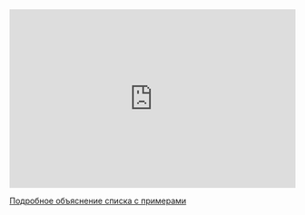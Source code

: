 <iframe width="100%" height="315" src="https://www.youtube.com/embed/C9FK1pHLnhI" frameborder="0" allow="accelerometer; autoplay; encrypted-media; gyroscope; picture-in-picture" allowfullscreen></iframe>    


<a href="https://tproger.ru/translations/linked-list-for-beginners/">Подробное объяснение списка с примерами</a>   

